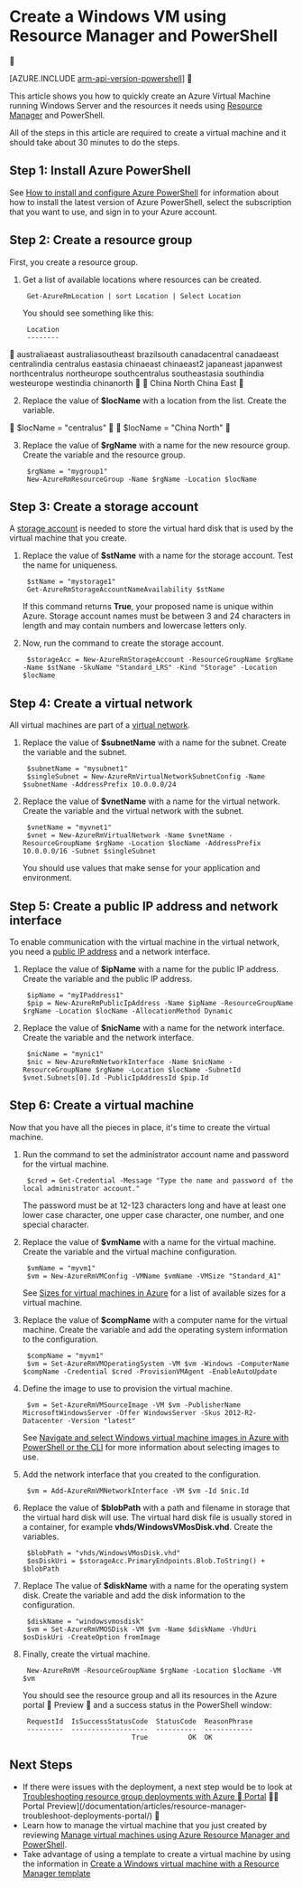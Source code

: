 <properties
	pageTitle="Create an Azure VM using PowerShell | Azure"
	description="Use Azure PowerShell and Azure Resource Manager to easily create a new VM running Windows Server."
	services="virtual-machines-windows"
	documentationCenter=""
	authors="davidmu1"
	manager="timlt"
	editor=""
	tags="azure-resource-manager"/>

<tags
	ms.service="virtual-machines-windows"
	ms.date="06/07/2016"
	wacn.date=""/>

# Create a Windows VM using Resource Manager and PowerShell


[AZURE.INCLUDE [arm-api-version-powershell](../includes/arm-api-version-powershell.md)]


This article shows you how to quickly create an Azure Virtual Machine running Windows Server and the resources it needs using [Resource Manager](/documentation/articles/resource-group-overview/) and PowerShell. 

All of the steps in this article are required to create a virtual machine and it should take about 30 minutes to do the steps.

## Step 1: Install Azure PowerShell

See [How to install and configure Azure PowerShell](/documentation/articles/powershell-install-configure/) for information about how to install the latest version of Azure PowerShell, select the subscription that you want to use, and sign in to your Azure account.
        
## Step 2: Create a resource group

First, you create a resource group.

1. Get a list of available locations where resources can be created.

	    Get-AzureRmLocation | sort Location | Select Location
        
    You should see something like this:
    
        Location
        --------

        australiaeast
        australiasoutheast
        brazilsouth
        canadacentral
        canadaeast
        centralindia
        centralus
        eastasia
        chinaeast
        chinaeast2
        japaneast
        japanwest
        northcentralus
        northeurope
        southcentralus
        southeastasia
        southindia
        westeurope
        westindia
        chinanorth


        China North
        China East


2. Replace the value of **$locName** with a location from the list. Create the variable.


        $locName = "centralus"


        $locName = "China North"

        
3. Replace the value of **$rgName** with a name for the new resource group. Create the variable and the resource group.

        $rgName = "mygroup1"
        New-AzureRmResourceGroup -Name $rgName -Location $locName
    
## Step 3: Create a storage account

A [storage account](/documentation/articles/storage-introduction/) is needed to store the virtual hard disk that is used by the virtual machine that you create.

1. Replace the value of **$stName** with a name for the storage account. Test the name for uniqueness.

        $stName = "mystorage1"
        Get-AzureRmStorageAccountNameAvailability $stName

    If this command returns **True**, your proposed name is unique within Azure. Storage account names must be between 3 and 24 characters in length and may contain numbers and lowercase letters only.
    
2. Now, run the command to create the storage account.
    
        $storageAcc = New-AzureRmStorageAccount -ResourceGroupName $rgName -Name $stName -SkuName "Standard_LRS" -Kind "Storage" -Location $locName
        
## Step 4: Create a virtual network

All virtual machines are part of a [virtual network](/documentation/articles/virtual-networks-overview/).

1. Replace the value of **$subnetName** with a name for the subnet. Create the variable and the subnet.
    	
        $subnetName = "mysubnet1"
        $singleSubnet = New-AzureRmVirtualNetworkSubnetConfig -Name $subnetName -AddressPrefix 10.0.0.0/24
        
2. Replace the value of **$vnetName** with a name for the virtual network. Create the variable and the virtual network with the subnet.

        $vnetName = "myvnet1"
        $vnet = New-AzureRmVirtualNetwork -Name $vnetName -ResourceGroupName $rgName -Location $locName -AddressPrefix 10.0.0.0/16 -Subnet $singleSubnet
        
    You should use values that make sense for your application and environment.
        
## Step 5: Create a public IP address and network interface

To enable communication with the virtual machine in the virtual network, you need a [public IP address](/documentation/articles/virtual-network-ip-addresses-overview-arm/) and a network interface.

1. Replace the value of **$ipName** with a name for the public IP address. Create the variable and the public IP address.

        $ipName = "myIPaddress1"
        $pip = New-AzureRmPublicIpAddress -Name $ipName -ResourceGroupName $rgName -Location $locName -AllocationMethod Dynamic
        
2. Replace the value of **$nicName** with a name for the network interface. Create the variable and the network interface.

        $nicName = "mynic1"
        $nic = New-AzureRmNetworkInterface -Name $nicName -ResourceGroupName $rgName -Location $locName -SubnetId $vnet.Subnets[0].Id -PublicIpAddressId $pip.Id
        
## Step 6: Create a virtual machine

Now that you have all the pieces in place, it's time to create the virtual machine.

1. Run the command to set the administrator account name and password for the virtual machine.

        $cred = Get-Credential -Message "Type the name and password of the local administrator account."
        
    The password must be at 12-123 characters long and have at least one lower case character, one upper case character, one number, and one special character. 
        
2. Replace the value of **$vmName** with a name for the virtual machine. Create the variable and the virtual machine configuration.

        $vmName = "myvm1"
        $vm = New-AzureRmVMConfig -VMName $vmName -VMSize "Standard_A1"
        
    See [Sizes for virtual machines in Azure](/documentation/articles/virtual-machines-windows-sizes/) for a list of available sizes for a virtual machine.
    
3. Replace the value of **$compName** with a computer name for the virtual machine. Create the variable and add the operating system information to the configuration.

        $compName = "myvm1"
        $vm = Set-AzureRmVMOperatingSystem -VM $vm -Windows -ComputerName $compName -Credential $cred -ProvisionVMAgent -EnableAutoUpdate
        
4. Define the image to use to provision the virtual machine. 

        $vm = Set-AzureRmVMSourceImage -VM $vm -PublisherName MicrosoftWindowsServer -Offer WindowsServer -Skus 2012-R2-Datacenter -Version "latest"
        
    See [Navigate and select Windows virtual machine images in Azure with PowerShell or the CLI](/documentation/articles/virtual-machines-windows-cli-ps-findimage/) for more information about selecting images to use.
        
5. Add the network interface that you created to the configuration.

        $vm = Add-AzureRmVMNetworkInterface -VM $vm -Id $nic.Id
        
6. Replace the value of **$blobPath** with a path and filename in storage that the virtual hard disk will use. The virtual hard disk file is usually stored in a container, for example **vhds/WindowsVMosDisk.vhd**. Create the variables.

        $blobPath = "vhds/WindowsVMosDisk.vhd"
        $osDiskUri = $storageAcc.PrimaryEndpoints.Blob.ToString() + $blobPath
        
7. Replace The value of **$diskName** with a name for the operating system disk. Create the variable and add the disk information to the configuration.

        $diskName = "windowsvmosdisk"
        $vm = Set-AzureRmVMOSDisk -VM $vm -Name $diskName -VhdUri $osDiskUri -CreateOption fromImage
        
8. Finally, create the virtual machine.

        New-AzureRmVM -ResourceGroupName $rgName -Location $locName -VM $vm

    You should see the resource group and all its resources in the Azure portal  Preview  and a success status in the PowerShell window:

        RequestId  IsSuccessStatusCode  StatusCode  ReasonPhrase
        ---------  -------------------  ----------  ------------
                                  True          OK  OK
                                  
## Next Steps

- If there were issues with the deployment, a next step would be to look at [Troubleshooting resource group deployments with Azure  Portal](/documentation/articles/resource-manager-troubleshoot-deployments-portal/)  Portal Preview](/documentation/articles/resource-manager-troubleshoot-deployments-portal/) 
- Learn how to manage the virtual machine that you just created by reviewing [Manage virtual machines using Azure Resource Manager and PowerShell](/documentation/articles/virtual-machines-windows-ps-manage/).
- Take advantage of using a template to create a virtual machine by using the information in [Create a Windows virtual machine with a Resource Manager template](/documentation/articles/virtual-machines-windows-ps-template/)
